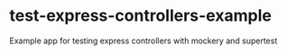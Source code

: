 # test-express-controllers-example
Example app for testing express controllers with mockery and supertest
